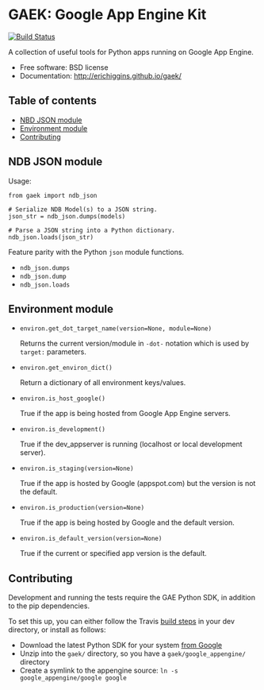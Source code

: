 GAEK: Google App Engine Kit
===============================

[![Build Status](https://travis-ci.org/erichiggins/gaek.svg)](https://travis-ci.org/erichiggins/gaek)


A collection of useful tools for Python apps running on Google App Engine.

* Free software: BSD license
* Documentation: http://erichiggins.github.io/gaek/

## Table of contents

* [NBD JSON module](#ndb-json-module)
* [Environment module](#environment-module)
* [Contributing](#contributing)

NDB JSON module
---------------

Usage:

    from gaek import ndb_json

    # Serialize NDB Model(s) to a JSON string.
    json_str = ndb_json.dumps(models)

    # Parse a JSON string into a Python dictionary.
    ndb_json.loads(json_str)


Feature parity with the Python `json` module functions.

* `ndb_json.dumps`
* `ndb_json.dump`
* `ndb_json.loads`


Environment module
------------------

* `environ.get_dot_target_name(version=None, module=None)`

   Returns the current version/module in `-dot-` notation which is used by `target:` parameters.

* `environ.get_environ_dict()`

   Return a dictionary of all environment keys/values.

* `environ.is_host_google()`

   True if the app is being hosted from Google App Engine servers.

* `environ.is_development()`

   True if the dev_appserver is running (localhost or local development server).

* `environ.is_staging(version=None)`

   True if the app is hosted by Google (appspot.com) but the version is not the default.

* `environ.is_production(version=None)`

   True if the app is being hosted by Google and the default version.

* `environ.is_default_version(version=None)`

   True if the current or specified app version is the default.


Contributing
------------------

Development and running the tests require the GAE Python SDK, in addition to the pip dependencies.

To set this up, you can either follow the Travis
[build steps](https://github.com/erichiggins/gaek/blob/master/.travis.yml) in your dev directory, or
install as follows:
* Download the latest Python SDK for your system [from Google](https://cloud.google.com/appengine/downloads)
* Unzip into the `gaek/` directory, so you have a `gaek/google_appengine/` directory
* Create a symlink to the appengine source: `ln -s google_appengine/google google`
